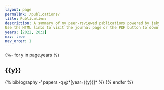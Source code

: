 ```yaml
---
layout: page
permalink: /publications/
title: Publications
description: A summary of my peer-reviewed publications powered by jekyll-scholar. 
Use the HTML links to visit the journal page or the PDF button to download the article. 
years: [2022, 2021]
nav: true
nav_order: 1
---
```

<!-- _pages/publications.md -->
<div class="publications">

{%- for y in page.years %}
  <h2 class="year">{{y}}</h2>
  {% bibliography -f papers -q @*[year={{y}}]* %}
{% endfor %}

</div>
